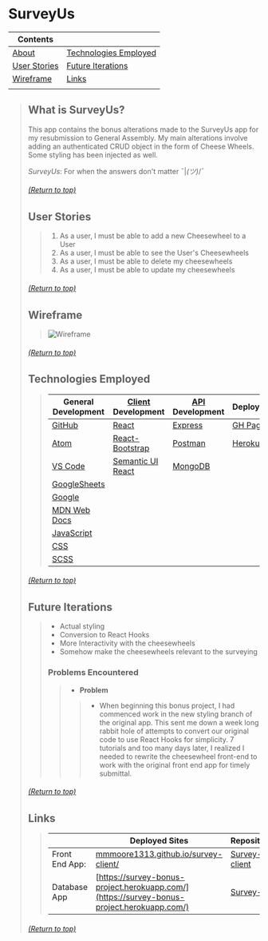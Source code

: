 # SurveyUs
| Contents |  |
|--|--|
| [About](https://github.com/mmmoore1313/survey-client#what-is-surveyus) | [Technologies Employed](https://github.com/mmmoore1313/survey-client#technologies-employed) |
| [User Stories](https://github.com/mmmoore1313/survey-client#user-stories) | [Future Iterations](https://github.com/mmmoore1313/survey-client#future-iterations) |
| [Wireframe](https://github.com/mmmoore1313/survey-client#wireframe) | [Links](https://github.com/mmmoore1313/survey-client#links) |
|  |  |
>
> ## What is SurveyUs?
> This app contains the bonus alterations made to the SurveyUs app for my resubmission to General Assembly. My main alterations involve adding an authenticated CRUD object in the form of Cheese Wheels. Some styling has been injected as well.
>
> *SurveyUs*: For when the answers don't matter ¯|_(ツ)_/¯
>
> ###### [(Return to top)](https://github.com/mmmoore1313/survey-client#surveyus)
>
> ## User Stories
>> 1.  As a user, I must be able to add a new Cheesewheel to a User
>> 2.  As a user, I must be able to see the User's Cheesewheels
>> 3.  As a user, I must be able to delete my cheesewheels
>> 4.  As a user, I must be able to update my cheesewheels
>
> ###### [(Return to top)](https://github.com/mmmoore1313/survey-client#surveyus)
> 
> ## Wireframe
>> ![Wireframe](https://media.git.generalassemb.ly/user/33705/files/0c465780-8bda-11eb-9c66-6cd2d158a444)
>
> ###### [(Return to top)](https://github.com/mmmoore1313/survey-client#surveyus)
>
> ## Technologies Employed
>> | **General Development** | **[Client](https://github.com/Mattastic-Voyage/survey-client) Development** | **[API](https://github.com/Mattastic-Voyage/survey-api) Development** | **Deployment** |
>> |---|---|---|---|
>> | [GitHub](https://github.com/) | [React](https://reactjs.org/) | [Express](https://expressjs.com) | [GH Pages](https://pages.github.com/) |
>> | [Atom](https://atom.io/) | [React-Bootstrap](https://react-bootstrap.github.io/) | [Postman](https://www.postman.com/) | [Heroku](https://www.heroku.com) |
>> | [VS Code](https://code.visualstudio.com/) | [Semantic UI React](https://react.semantic-ui.com/) | [MongoDB](https://www.mongodb.com/) | |
>> | [GoogleSheets](https://docs.google.com/spreadsheets/d/1kJRGhsgKEV9xVL3lXtyz6cqBWf14lm6JuXD02uneldA/edit#gid=0) | | | |
>> | [Google](https://www.google.com/) | | | |
>> | [MDN Web Docs](https://developer.mozilla.org/en-US/) | | | |
>> | [JavaScript](https://www.javascript.com/) | | | |
>> | [CSS](https://www.w3schools.com/css/) | | | |
>> | [SCSS](https://sass-lang.com/) | | | |
>
> ###### [(Return to top)](https://github.com/mmmoore1313/survey-client#surveyus)
>
> ## Future Iterations
>> - Actual styling
>> - Conversion to React Hooks
>> - More Interactivity with the cheesewheels
>> - Somehow make the cheesewheels relevant to the surveying
>> 
>> ### Problems Encountered
>>> - **Problem**
>>>> - When beginning this bonus project, I had commenced work in the new styling branch of the original app. This sent me down a week long rabbit hole of attempts to convert our original code to use React Hooks for simplicity. 7 tutorials and too many days later, I realized I needed to rewrite the cheesewheel front-end to work with the original front end app for timely submittal.
>>
>
> ###### [(Return to top)](https://github.com/mmmoore1313/survey-client#surveyus)
>
> ## Links
>> | | **Deployed Sites** | **Repositories** |
>> |--|--|--|
>> | Front End App: | [mmmoore1313.github.io/survey-client/](mmmoore1313.github.io/survey-client/) | [Survey-client](https://github.com/mmmoore1313/survey-client)|
>> | Database App | [https://survey-bonus-project.herokuapp.com/](https://survey-bonus-project.herokuapp.com/) | [Survey-API](https://github.com/Mattastic-Voyage/survey-api) |
>
> ###### [(Return to top)](https://github.com/mmmoore1313/survey-client#surveyus)
>